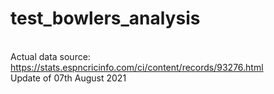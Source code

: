 # test_bowlers_analysis
<br> Actual data source: https://stats.espncricinfo.com/ci/content/records/93276.html
<br> Update of 07th August 2021

